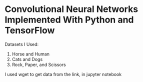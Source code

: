 # Convolutional Neural Networks Implemented With Python and TensorFlow
Datasets I Used:
  1. Horse and Human
  2. Cats and Dogs
  3. Rock, Paper, and Scissors
  
I used wget to get data from the link, in jupyter notebook
